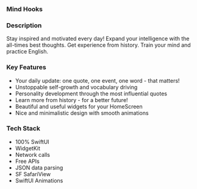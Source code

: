 ### Mind Hooks

### Description
Stay inspired and motivated every day! Expand your intelligence with the all-times best thoughts. Get experience from history. Train your mind and practice English.

### Key Features
* Your daily update: one quote, one event, one word - that matters!
* Unstoppable self-growth and vocabulary driving
* Personality development through the most influential quotes
* Learn more from history - for a better future! 
* Beautiful and useful widgets for your HomeScreen
* Nice and minimalistic design with smooth animations

### Tech Stack
* 100% SwiftUI 
* WidgetKit
* Network calls
* Free APIs
* JSON data parsing
* SF SafariView
* SwiftUI Animations
